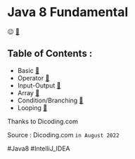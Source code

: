 # Java 8 Fundamental

:wink: [:mag_right:](https://github.com/hanihan04/basicJava8/tree/master)

## Table of Contents :
- Basic [:mag_right:](https://github.com/hanihan04/basicJava8/tree/master/src/com/dicoding/javafundamental/basic)
- Operator [:mag_right:](https://github.com/hanihan04/basicJava8/tree/master/src/com/dicoding/javafundamental/operator)
- Input-Output [:mag_right:](https://github.com/hanihan04/basicJava8/tree/master/src/com/dicoding/javafundamental/inputoutput)
- Array [:mag_right:](https://github.com/hanihan04/basicJava8/tree/master/src/com/dicoding/javafundamental/array)
- Condition/Branching [:mag_right:](https://github.com/hanihan04/basicJava8/tree/master/src/com/dicoding/javafundamental/condition)
- Looping [:mag_right:](https://github.com/hanihan04/basicJava8/tree/master/src/com/dicoding/javafundamental/looping)


Thanks to Dicoding.com

Source : Dicoding.com     `in August 2022`

#Java8 #IntelliJ_IDEA
